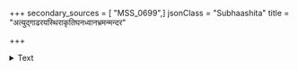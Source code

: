 +++
secondary_sources = [ "MSS_0699",]
jsonClass = "Subhaashita"
title = "अत्युद्गाढरयस्थिराकृतिघनध्वानभ्रमन्मन्दर"

+++

<details><summary>Text</summary>

अत्युद्गाढरयस्थिराकृतिघनध्वानभ्रमन्मन्दर- क्षुब्धक्षीरधिवीचिसंचयगतप्रालेयपादोपमः।  
श्रीमत्पोतलके गभीरविवृतिध्वानप्रतिध्वानिते सान्द्रस्वांशुचयश्रिया वलयितो लोकेश्वरः पातु वः॥
</details>
